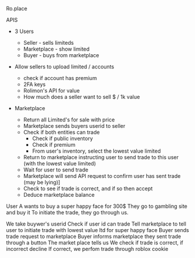 Ro.place

APIS

- 3 Users
	- Seller - sells limiteds
	- Marketplace - show limited
	- Buyer - buys from marketplace

- Allow sellers to upload limited / accounts
	- check if account has premium
	- 2FA keys
	- Rolimon's API for value
	- How much does a seller want to sell $ / 1k value
- Marketplace
	- Return all Limited's for sale with price
	- Marketplace sends buyers userid to seller
	- Check if both entities can trade
		- Check if public inventory
		- Check if premium
		- From user's inventory, select the lowest value limited
	- Return to marketplace instructing user to send trade to this user (with the lowest value limited) 
	- Wait for user to send trade
	- Marketplace will send API request to confirm user has sent trade (may be lying)]
	- Check to see if trade is correct, and if so then accept
	- Deduce marketplace balance




User A wants to buy a super happy face for 300$
They go to gambling site and buy it
To initiate the trade, they go through us.

We take buywer's userid
Check if user id can trade
Tell marketplace to tell user to initiate trade with lowest value ltd for super happy face
Buyer sends trade request to marketplace
Buyer informs marketplace they sent trade through a button
The market place tells us
We check if trade is correct, if incorrect decline
If correct, we perfom trade through roblox cookie


